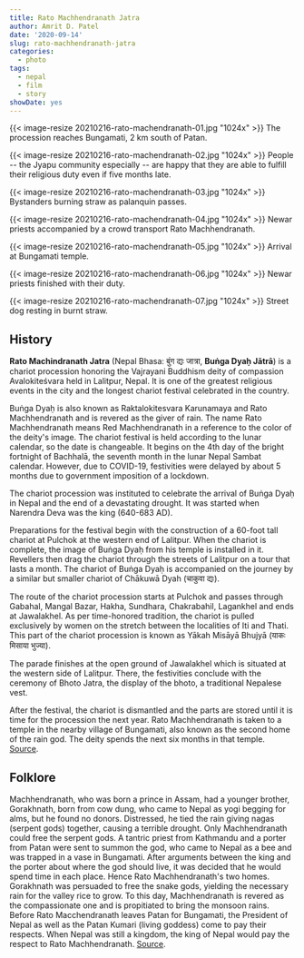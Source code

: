 ```yaml
---
title: Rato Machhendranath Jatra
author: Amrit D. Patel
date: '2020-09-14'
slug: rato-machhendranath-jatra
categories:
  - photo
tags:
  - nepal
  - film
  - story
showDate: yes
---
```


{{< image-resize 20210216-rato-machendranath-01.jpg "1024x" >}}
The procession reaches Bungamati, 2 km south of Patan.

{{< image-resize 20210216-rato-machendranath-02.jpg "1024x" >}}
People -- the Jyapu community especially -- are happy that they are able to fulfill their religious duty even if five months late.

{{< image-resize 20210216-rato-machendranath-03.jpg "1024x" >}}
Bystanders burning straw as palanquin passes.

{{< image-resize 20210216-rato-machendranath-04.jpg "1024x" >}}
Newar priests accompanied by a crowd transport Rato Machhendranath.

{{< image-resize 20210216-rato-machendranath-05.jpg "1024x" >}}
Arrival at Bungamati temple.

{{< image-resize 20210216-rato-machendranath-06.jpg "1024x" >}}
Newar priests finished with their duty.

{{< image-resize 20210216-rato-machendranath-07.jpg "1024x" >}}
Street dog resting in burnt straw.

## History

**Rato Machindranath Jatra** (Nepal Bhasa: बुंग द्यः जात्रा, **Buṅga Dyaḥ Jātrā**) is a chariot procession honoring the Vajrayani Buddhism deity of compassion Avalokiteśvara held in Lalitpur, Nepal. It is one of the greatest religious events in the city and the longest chariot festival celebrated in the country.

Buṅga Dyaḥ is also known as Raktalokitesvara Karunamaya and Rato Machhendranath and is revered as the giver of rain. The name Rato Machhendranath means Red Machhendranath in a reference to the color of the deity's image. The chariot festival is held according to the lunar calendar, so the date is changeable. It begins on the 4th day of the bright fortnight of Bachhalā, the seventh month in the lunar Nepal Sambat calendar. However, due to COVID-19, festivities were delayed by about 5 months due to government imposition of a lockdown.

The chariot procession was instituted to celebrate the arrival of Buṅga Dyaḥ in Nepal and the end of a devastating drought. It was started when Narendra Deva was the king (640-683 AD).

Preparations for the festival begin with the construction of a 60-foot tall chariot at Pulchok at the western end of Lalitpur. When the chariot is complete, the image of Buṅga Dyaḥ from his temple is installed in it. Revellers then drag the chariot through the streets of Lalitpur on a tour that lasts a month. The chariot of Buṅga Dyaḥ is accompanied on the journey by a similar but smaller chariot of Chākuwā Dyah (चाकुवा द्यः).

The route of the chariot procession starts at Pulchok and passes through Gabahal, Mangal Bazar, Hakha, Sundhara, Chakrabahil, Lagankhel and ends at Jawalakhel. As per time-honored tradition, the chariot is pulled exclusively by women on the stretch between the localities of Iti and Thati. This part of the chariot procession is known as Yākah Misāyā Bhujyā (याकः मिसाया भुज्या).

The parade finishes at the open ground of Jawalakhel which is situated at the western side of Lalitpur. There, the festivities conclude with the ceremony of Bhoto Jatra, the display of the bhoto, a traditional Nepalese vest.

After the festival, the chariot is dismantled and the parts are stored until it is time for the procession the next year. Rato Machhendranath is taken to a temple in the nearby village of Bungamati, also known as the second home of the rain god. The deity spends the next six months in that temple. [Source](https://en.wikipedia.org/wiki/Rato_Machindranath_Jatra).

## Folklore

Machhendranath, who was born a prince in Assam, had a younger brother, Gorakhnath, born from cow dung, who came to Nepal as yogi begging for alms, but he found no donors. Distressed, he tied the rain giving nagas (serpent gods) together, causing a terrible drought. Only Machhendranath could free the serpent gods. A tantric priest from Kathmandu and a porter from Patan were sent to summon the god, who came to Nepal as a bee and was trapped in a vase in Bungamati. After arguments between the king and the porter about where the god should live, it was decided that he would spend time in each place. Hence Rato Machhendranath's two homes. Gorakhnath was persuaded to free the snake gods, yielding the necessary rain for the valley rice to grow. To this day, Machhendranath is revered as the compassionate one and is propitiated to bring the monsoon rains. Before Rato Macchendranath leaves Patan for Bungamati, the President of Nepal as well as the Patan Kumari (living goddess) come to pay their respects. When Nepal was still a kingdom, the king of Nepal would pay the respect to Rato Machhendranath. [Source](https://www.thomaslkellyphotos.com/STOCK/NEPAL/FESTIVALS-OF-NEPAL/Rato-Macchendranath/).
